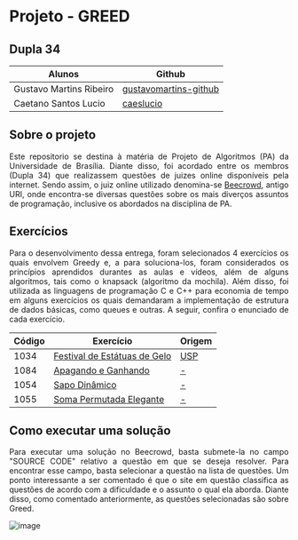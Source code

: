 # Projeto - GREED

## Dupla 34
Alunos | Github | 
------- | -------- |
Gustavo Martins Ribeiro | <a href="https://github.com/gustavomartins-github">gustavomartins-github</a> |
Caetano Santos Lucio | <a href="https://github.com/caeslucio">caeslucio</a>|

## Sobre o projeto
<p align="justify">
  Este repositorio se destina à matéria de Projeto de Algoritmos (PA) da Universidade de Brasília. Diante disso, foi acordado entre os membros (Dupla 34) que realizassem questões de juizes online disponíveis pela internet. Sendo assim, o juiz online utilizado denomina-se <a href="https://www.beecrowd.com.br/judge/pt">Beecrowd</a>, antigo URI, onde encontra-se diversas questões sobre os mais diverços assuntos de programação, inclusive os abordados na disciplina de PA.</p>

## Exercícios
<p align="justify"> Para o desenvolvimento dessa entrega, foram selecionados 4 exercícios os quais envolvem Greedy e, a para soluciona-los, foram considerados os princípios aprendidos durantes as aulas e vídeos, além de alguns algoritmos, tais como o knapsack (algoritmo da mochila). Além disso, foi utilizada as linguagens de programação C e C++ para economia de tempo em alguns exercícios os quais demandaram a implementação de estrutura de dados básicas, como queues e outras. A seguir, confira o enunciado de cada exercício.</p>
 
| Código | Exercício | Origem |
| ------ | ----------- | -------|
| 1034 | <a href="https://www.beecrowd.com.br/judge/pt/problems/view/1034">Festival de Estátuas de Gelo</a> | <a href="https://www.ime.usp.br/~maratona/">USP</a> |
| 1084 | <a href="https://www.beecrowd.com.br/judge/pt/problems/view/1084">Apagando e Ganhando</a> | <a href=""> - </a> |
| 1054 | <a href="https://www.beecrowd.com.br/judge/pt/problems/view/1054">Sapo Dinâmico</a> | <a href=""> - </a> |
| 1055 | <a href="https://www.beecrowd.com.br/judge/pt/problems/view/1055">Soma Permutada Elegante</a> | <a href="-"> - </a> |

## Como executar uma solução
<p align="justify"> Para executar uma solução no Beecrowd, basta submete-la no campo "SOURCE CODE" relativo a questão em que se deseja resolver. Para encontrar esse campo, basta selecionar a questão na lista de questões. Um ponto interessante a ser comentado é que o site em questão classifica as questões de acordo com a dificuldade e o assunto o qual ela aborda. Diante disso, como comentado anteriormente, as questões selecionadas são sobre Greed.</p>

![image](https://user-images.githubusercontent.com/72039007/212565882-050146a1-a532-4a83-b740-4994f55d332b.png)
